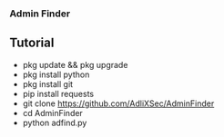 ### Admin Finder

## Tutorial

- pkg update && pkg upgrade
- pkg install python
- pkg install git
- pip install requests
- git clone https://github.com/AdliXSec/AdminFinder
- cd AdminFinder
- python adfind.py